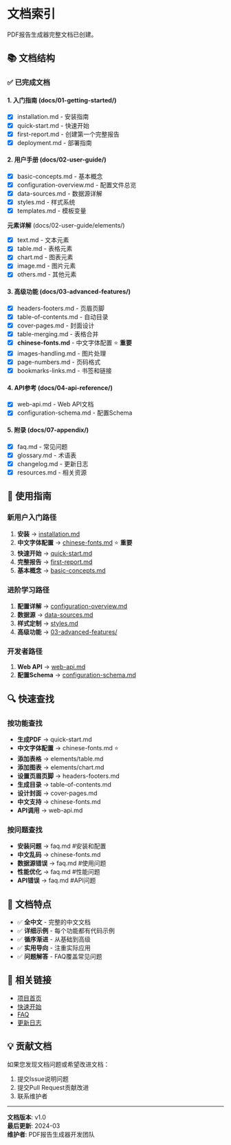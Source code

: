 # 文档索引

PDF报告生成器完整文档已创建。

## 📚 文档结构

### ✅ 已完成文档

#### 1. 入门指南 (docs/01-getting-started/)
- [x] installation.md - 安装指南
- [x] quick-start.md - 快速开始
- [x] first-report.md - 创建第一个完整报告
- [x] deployment.md - 部署指南

#### 2. 用户手册 (docs/02-user-guide/)
- [x] basic-concepts.md - 基本概念
- [x] configuration-overview.md - 配置文件总览
- [x] data-sources.md - 数据源详解
- [x] styles.md - 样式系统
- [x] templates.md - 模板变量

**元素详解** (docs/02-user-guide/elements/)
- [x] text.md - 文本元素
- [x] table.md - 表格元素
- [x] chart.md - 图表元素
- [x] image.md - 图片元素
- [x] others.md - 其他元素

#### 3. 高级功能 (docs/03-advanced-features/)
- [x] headers-footers.md - 页眉页脚
- [x] table-of-contents.md - 自动目录
- [x] cover-pages.md - 封面设计
- [x] table-merging.md - 表格合并
- [x] **chinese-fonts.md** - 中文字体配置 ⭐ **重要**
- [x] images-handling.md - 图片处理
- [x] page-numbers.md - 页码格式
- [x] bookmarks-links.md - 书签和链接

#### 4. API参考 (docs/04-api-reference/)
- [x] web-api.md - Web API文档
- [x] configuration-schema.md - 配置Schema

#### 5. 附录 (docs/07-appendix/)
- [x] faq.md - 常见问题
- [x] glossary.md - 术语表
- [x] changelog.md - 更新日志
- [x] resources.md - 相关资源

## 📖 使用指南

### 新用户入门路径

1. **安装** → [installation.md](./01-getting-started/installation.md)
2. **中文字体配置** → [chinese-fonts.md](./03-advanced-features/chinese-fonts.md) ⭐ **重要**
3. **快速开始** → [quick-start.md](./01-getting-started/quick-start.md)
4. **完整报告** → [first-report.md](./01-getting-started/first-report.md)
5. **基本概念** → [basic-concepts.md](./02-user-guide/basic-concepts.md)

### 进阶学习路径

1. **配置详解** → [configuration-overview.md](./02-user-guide/configuration-overview.md)
2. **数据源** → [data-sources.md](./02-user-guide/data-sources.md)
3. **样式定制** → [styles.md](./02-user-guide/styles.md)
4. **高级功能** → [03-advanced-features/](./03-advanced-features/)

### 开发者路径

1. **Web API** → [web-api.md](./04-api-reference/web-api.md)
2. **配置Schema** → [configuration-schema.md](./04-api-reference/configuration-schema.md)

## 🔍 快速查找

### 按功能查找

- **生成PDF** → quick-start.md
- **中文字体配置** → chinese-fonts.md ⭐
- **添加表格** → elements/table.md
- **添加图表** → elements/chart.md
- **设置页眉页脚** → headers-footers.md
- **生成目录** → table-of-contents.md
- **设计封面** → cover-pages.md
- **中文支持** → chinese-fonts.md
- **API调用** → web-api.md

### 按问题查找

- **安装问题** → faq.md #安装和配置
- **中文乱码** → chinese-fonts.md
- **数据源错误** → faq.md #使用问题
- **性能优化** → faq.md #性能问题
- **API错误** → faq.md #API问题

## 📝 文档特点

- ✅ **全中文** - 完整的中文文档
- ✅ **详细示例** - 每个功能都有代码示例
- ✅ **循序渐进** - 从基础到高级
- ✅ **实用导向** - 注重实际应用
- ✅ **问题解答** - FAQ覆盖常见问题

## 🔗 相关链接

- [项目首页](../README.md)
- [快速开始](./01-getting-started/quick-start.md)
- [FAQ](./07-appendix/faq.md)
- [更新日志](./07-appendix/changelog.md)

## 💡 贡献文档

如果您发现文档问题或希望改进文档：

1. 提交Issue说明问题
2. 提交Pull Request贡献改进
3. 联系维护者

---

**文档版本**: v1.0  
**最后更新**: 2024-03  
**维护者**: PDF报告生成器开发团队

